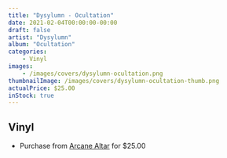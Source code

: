 ```yaml
---
title: "Dysylumn - Ocultation"
date: 2021-02-04T00:00:00-00:00
draft: false
artist: "Dysylumn"
album: "Ocultation"
categories:
    - Vinyl
images:
    - /images/covers/dysylumn-ocultation.png
thumbnailImage: /images/covers/dysylumn-ocultation-thumb.png
actualPrice: $25.00
inStock: true
---
```


## Vinyl
* Purchase from [Arcane Altar](https://arcanealtar.bigcartel.com/product/dysylumn-ocultation-12-lp) for $25.00
